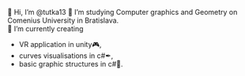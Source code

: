 👋 Hi, I’m @tutka13
👀 I’m studying Computer graphics and Geometry on Comenius University in Bratislava.  
🌱 I’m currently creating 
- VR application in unity🎮,
- curves visualisations in c#✒,
- basic graphic structures in c#🧬. 

<!---
tutka13/tutka13 is a ✨ special ✨ repository because its `README.md` (this file) appears on your GitHub profile.
You can click the Preview link to take a look at your changes.
--->
